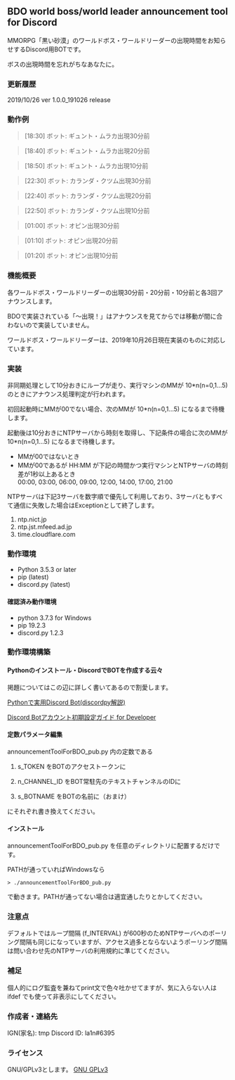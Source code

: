 ## BDO world boss/world leader announcement tool for Discord
MMORPG「黒い砂漠」のワールドボス・ワールドリーダーの出現時間をお知らせするDiscord用BOTです。

ボスの出現時間を忘れがちなあなたに。


### 更新履歴
2019/10/26 ver 1.0.0_191026 release


### 動作例
> \[18:30] ボット: ギュント・ムラカ出現30分前

> \[18:40] ボット: ギュント・ムラカ出現20分前

> \[18:50] ボット: ギュント・ムラカ出現10分前

> \[22:30] ボット: カランダ・クツム出現30分前

> \[22:40] ボット: カランダ・クツム出現20分前

> \[22:50] ボット: カランダ・クツム出現10分前

> \[01:00] ボット: オピン出現30分前

> \[01:10] ボット: オピン出現20分前

> \[01:20] ボット: オピン出現10分前


### 機能概要
各ワールドボス・ワールドリーダーの出現30分前・20分前・10分前と各3回アナウンスします。

BDOで実装されている「～出現！」はアナウンスを見てからでは移動が間に合わないので実装していません。

ワールドボス・ワールドリーダーは、2019年10月26日現在実装のものに対応しています。


### 実装
非同期処理として10分おきにループが走り、実行マシンのMMが 10\*n(n=0,1...5) のときにアナウンス処理判定が行われます。

初回起動時にMMが00でない場合、次のMMが 10\*n(n=0,1...5) になるまで待機します。

起動後は10分おきにNTPサーバから時刻を取得し、下記条件の場合に次のMMが 10\*n(n=0,1...5) になるまで待機します。

* MMが00ではないとき
* MMが00であるが HH:MM が下記の時間かつ実行マシンとNTPサーバの時刻差が1秒以上あるとき  
00:00, 03:00, 06:00, 09:00, 12:00, 14:00, 17:00, 21:00

NTPサーバは下記3サーバを数字順で優先して利用しており、3サーバともすべて通信に失敗した場合はExceptionとして終了します。

1. ntp.nict.jp
1. ntp.jst.mfeed.ad.jp
1. time.cloudflare.com


### 動作環境
* Python 3.5.3 or later
* pip (latest)
* discord.py (latest)


#### 確認済み動作環境
* python 3.7.3 for Windows
* pip 19.2.3
* discord.py 1.2.3


### 動作環境構築
#### Pythonのインストール・DiscordでBOTを作成する云々
掲題についてはこの辺に詳しく書いてあるので割愛します。

[Pythonで実用Discord Bot(discordpy解説)](https://qiita.com/1ntegrale9/items/9d570ef8175cf178468f)

[Discord Botアカウント初期設定ガイド for Developer](https://qiita.com/1ntegrale9/items/cb285053f2fa5d0cccdf)

#### 定数パラメータ編集
announcementToolForBDO_pub.py 内の定数である

1. s_TOKEN をBOTのアクセストークンに

1. n_CHANNEL_ID をBOT常駐先のテキストチャンネルのIDに

1. s_BOTNAME をBOTの名前に（おまけ）

にそれぞれ書き換えてください。

#### インストール
announcementToolForBDO_pub.py を任意のディレクトリに配置するだけです。

PATHが通っていればWindowsなら

`> ./announcementToolForBDO_pub.py`

で動きます。PATHが通ってない場合は適宜通したりとかしてください。


### 注意点
デフォルトではループ間隔 (f_INTERVAL) が600秒のためNTPサーバへのポーリング間隔も同じになっていますが、アクセス過多とならないようポーリング間隔は問い合わせ先のNTPサーバの利用規約に準じてください。


### 補足
個人的にログ監査を兼ねてprint文で色々吐かせてますが、気に入らない人は ifdef でも使って非表示にしてください。


### 作成者・連絡先
IGN(家名): tmp
Discord ID: la1n#6395


### ライセンス
GNU/GPLv3とします。
[GNU GPLv3](http://www.gnu.org/licenses/gpl-3.0.html)

